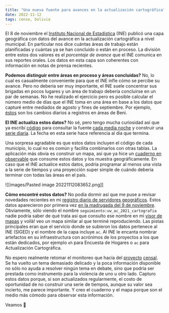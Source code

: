 ```yaml
---
title: "Una nueva fuente para avances en la actualización cartográfica"
date: 2022-11-12
tags: censo, bolivia
---
```


El 8 de noviembre el [Instituto Nacional de Estadística](https://www.ine.gob.bo/) (INE) publicó una capa geográfica con datos del avance en la actualización cartográfica a nivel municipal. En particular nos dice cuántas áreas de trabajo están planificadas y cuántas ya se han concluido o están en proceso. La división entre estos dos valores es el *porcentaje de avance* que el INE comunica en sus reportes orales. Los datos en esta capa son coherentes con información en notas de prensa recientes.

**Podemos distinguir entre áreas en proceso y áreas concluidas?** No, lo cual es casualmente conveniente para que el INE infle cómo se percibe su avance. Pero no debería ser muy importante, el INE suele concentrar sus brigadas en pocos lugares y un área de trabajo debería concluirse en un par de semanas. No he realizado el ejercicio pero es posible calcular el número medio de días que el INE toma en una área en base a los datos que capturé entre mediados de agosto y fines de septiembre. Por ejemplo, [éstos](https://github.com/mauforonda/canceles_elevando/commits/8d16738be2f12b4aee758f0efd135c98327ef1cb/data/cartografia/departamentos/beni.csv?browsing_rename_history=true&new_path=data/cartografia/old/departamentos/beni.csv&original_branch=master) son los cambios diarios a registros en áreas de Beni. 

**El INE actualiza estos datos?** No sé, pero tengo mucha curiosidad así que ya escribí [código](https://github.com/mauforonda/canceles_elevando/blob/4cdd650665e06c8306eca34e351ee69a0115dcf3/update/areas_cartografia.py) para consultar la fuente [cada media noche](https://github.com/mauforonda/canceles_elevando/blob/4cdd650665e06c8306eca34e351ee69a0115dcf3/.github/workflows/update.yml#L4) y construir una [serie diaria](https://github.com/mauforonda/canceles_elevando/blob/master/data/cartografia/areas_concluidas_o_en_proceso.csv). La fecha en esta serie hace referencia al día que termina. 

Una sorpresa agradable es que estos datos incluyen el código de cada municipio, lo cual no es común y facilita combinarlos con otras tablas. La aplicación más obvia es construir un mapa, así que ya hice un [cuaderno en observable](https://observablehq.com/d/76647fe240cadd76) que consume estos datos y los muestra geográficamente. En caso que el INE actualice estos datos, podría programar al menos una vista a la serie de tiempos y una proyección super simple de cuándo debería terminar con todas las áreas en el país.

![[images/Pasted image 20221112083652.png]]

**Cómo encontré estos datos?** No podía dormir así que me puse a revisar novedades recientes en mi [registro diario de servidores geográficos](https://github.com/mauforonda/geodatos/). Estos datos aparecieron por primera vez [en la madrugada del 9 de noviembre](https://github.com/mauforonda/geodatos/commit/cd567cf18a7ac6f92f527a7a31ca144bb9e250d7#diff-cb0da279bda65c03ccd31ff71d5dc8b79a9cb0651527903bdf836880fa2f493bR2796). Obviamente, sólo viendo el nombre `seguimiento:vw_ac_2021_cartografia` nadie podría saber de qué trata así que consulto ese nombre en mi [visor de mapas](https://observablehq.com/@mauforonda/datos-geograficos-del-gobierno-boliviano) y voilà! veo un mapa similar al que terminé reproduciendo. Las pistas principales eran que el servicio donde se subieron los datos pertenece al INE (SIGED) y el nombre de la capa incluye `ac`. Al INE le encanta nombrar artefactos en su infraestructura con acrónimos de los proyectos a los que están dedicados, por ejemplo `eh` para Encuesta de Hogares o `ac` para Actualización Cartográfica. 

No espero realmente retomar el monitoreo que hacía del [proyecto](https://observablehq.com/@mauforonda/avance-del-censo) [censal](https://observablehq.com/@mauforonda/nuevo-avance-del-censo). Se ha vuelto un tema demasiado delicado y la poca información disponible no sólo no ayuda a resolver ningún tema en debate, sino que podría ser prestada como instrumento para la violencia de uno u otro lado. Capturo estos datos porque, si son actualizados regularmente, el costo de oportunidad de no construir una serie de tiempos, aunque su valor sea incierto, me parece importante. Y creo el cuaderno y el mapa porque son el medio más cómodo para observar esta información.

Veamos 🥱